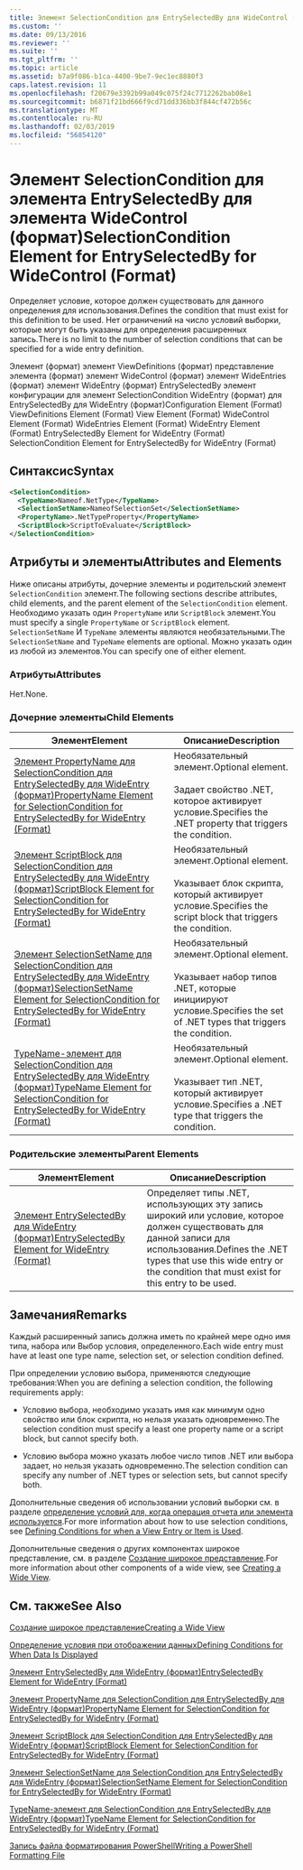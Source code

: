```yaml
---
title: Элемент SelectionCondition для EntrySelectedBy для WideControl (формат) | Документация Майкрософт
ms.custom: ''
ms.date: 09/13/2016
ms.reviewer: ''
ms.suite: ''
ms.tgt_pltfrm: ''
ms.topic: article
ms.assetid: b7a9f086-b1ca-4400-9be7-9ec1ec8880f3
caps.latest.revision: 11
ms.openlocfilehash: f20679e3392b99a049c075f24c7712262bab08e1
ms.sourcegitcommit: b6871f21bd666f9cd71dd336bb3f844cf472b56c
ms.translationtype: MT
ms.contentlocale: ru-RU
ms.lasthandoff: 02/03/2019
ms.locfileid: "56854120"
---
```

# <a name="selectioncondition-element-for-entryselectedby-for-widecontrol-format"></a><span data-ttu-id="52819-102">Элемент SelectionCondition для элемента EntrySelectedBy для элемента WideControl (формат)</span><span class="sxs-lookup"><span data-stu-id="52819-102">SelectionCondition Element for EntrySelectedBy for WideControl (Format)</span></span>

<span data-ttu-id="52819-103">Определяет условие, которое должен существовать для данного определения для использования.</span><span class="sxs-lookup"><span data-stu-id="52819-103">Defines the condition that must exist for this definition to be used.</span></span> <span data-ttu-id="52819-104">Нет ограничений на число условий выборки, которые могут быть указаны для определения расширенных запись.</span><span class="sxs-lookup"><span data-stu-id="52819-104">There is no limit to the number of selection conditions that can be specified for a wide entry definition.</span></span>

<span data-ttu-id="52819-105">Элемент (формат) элемент ViewDefinitions (формат) представление элемента (формат) элемент WideControl (формат) элемент WideEntries (формат) элемент WideEntry (формат) EntrySelectedBy элемент конфигурации для элемент SelectionCondition WideEntry (формат) для EntrySelectedBy для WideEntry (формат)</span><span class="sxs-lookup"><span data-stu-id="52819-105">Configuration Element (Format) ViewDefinitions Element (Format) View Element (Format) WideControl Element (Format) WideEntries Element (Format) WideEntry Element (Format) EntrySelectedBy Element for WideEntry (Format) SelectionCondition Element for EntrySelectedBy for WideEntry (Format)</span></span>

## <a name="syntax"></a><span data-ttu-id="52819-106">Синтаксис</span><span class="sxs-lookup"><span data-stu-id="52819-106">Syntax</span></span>

```xml
<SelectionCondition>
  <TypeName>Nameof.NetType</TypeName>
  <SelectionSetName>NameofSelectionSet</SelectionSetName>
  <PropertyName>.NetTypeProperty</PropertyName>
  <ScriptBlock>ScriptToEvaluate</ScriptBlock>
</SelectionCondition>
```

## <a name="attributes-and-elements"></a><span data-ttu-id="52819-107">Атрибуты и элементы</span><span class="sxs-lookup"><span data-stu-id="52819-107">Attributes and Elements</span></span>

<span data-ttu-id="52819-108">Ниже описаны атрибуты, дочерние элементы и родительский элемент `SelectionCondition` элемент.</span><span class="sxs-lookup"><span data-stu-id="52819-108">The following sections describe attributes, child elements, and the parent element of the `SelectionCondition` element.</span></span> <span data-ttu-id="52819-109">Необходимо указать один `PropertyName` или `ScriptBlock` элемент.</span><span class="sxs-lookup"><span data-stu-id="52819-109">You must specify a single `PropertyName` or `ScriptBlock` element.</span></span> <span data-ttu-id="52819-110">`SelectionSetName` И `TypeName` элементы являются необязательными.</span><span class="sxs-lookup"><span data-stu-id="52819-110">The `SelectionSetName` and `TypeName` elements are optional.</span></span> <span data-ttu-id="52819-111">Можно указать один из любой из элементов.</span><span class="sxs-lookup"><span data-stu-id="52819-111">You can specify one of either element.</span></span>

### <a name="attributes"></a><span data-ttu-id="52819-112">Атрибуты</span><span class="sxs-lookup"><span data-stu-id="52819-112">Attributes</span></span>

<span data-ttu-id="52819-113">Нет.</span><span class="sxs-lookup"><span data-stu-id="52819-113">None.</span></span>

### <a name="child-elements"></a><span data-ttu-id="52819-114">Дочерние элементы</span><span class="sxs-lookup"><span data-stu-id="52819-114">Child Elements</span></span>

|<span data-ttu-id="52819-115">Элемент</span><span class="sxs-lookup"><span data-stu-id="52819-115">Element</span></span>|<span data-ttu-id="52819-116">Описание</span><span class="sxs-lookup"><span data-stu-id="52819-116">Description</span></span>|
|-------------|-----------------|
|[<span data-ttu-id="52819-117">Элемент PropertyName для SelectionCondition для EntrySelectedBy для WideEntry (формат)</span><span class="sxs-lookup"><span data-stu-id="52819-117">PropertyName Element for SelectionCondition for EntrySelectedBy for WideEntry (Format)</span></span>](./propertyname-element-for-selectioncondition-for-entryselectedby-for-wideentry-format.md)|<span data-ttu-id="52819-118">Необязательный элемент.</span><span class="sxs-lookup"><span data-stu-id="52819-118">Optional element.</span></span><br /><br /> <span data-ttu-id="52819-119">Задает свойство .NET, которое активирует условие.</span><span class="sxs-lookup"><span data-stu-id="52819-119">Specifies the .NET property that triggers the condition.</span></span>|
|[<span data-ttu-id="52819-120">Элемент ScriptBlock для SelectionCondition для EntrySelectedBy для WideEntry (формат)</span><span class="sxs-lookup"><span data-stu-id="52819-120">ScriptBlock Element for SelectionCondition for EntrySelectedBy for WideEntry (Format)</span></span>](./scriptblock-element-for-selectioncondition-for-entryselectedby-for-widecontrol-format.md)|<span data-ttu-id="52819-121">Необязательный элемент.</span><span class="sxs-lookup"><span data-stu-id="52819-121">Optional element.</span></span><br /><br /> <span data-ttu-id="52819-122">Указывает блок скрипта, который активирует условие.</span><span class="sxs-lookup"><span data-stu-id="52819-122">Specifies the script block that triggers the condition.</span></span>|
|[<span data-ttu-id="52819-123">Элемент SelectionSetName для SelectionCondition для EntrySelectedBy для WideEntry (формат)</span><span class="sxs-lookup"><span data-stu-id="52819-123">SelectionSetName Element for SelectionCondition for EntrySelectedBy for WideEntry (Format)</span></span>](./selectionsetname-element-for-selectioncondition-for-entryselectedby-for-wideentry-format.md)|<span data-ttu-id="52819-124">Необязательный элемент.</span><span class="sxs-lookup"><span data-stu-id="52819-124">Optional element.</span></span><br /><br /> <span data-ttu-id="52819-125">Указывает набор типов .NET, которые инициируют условие.</span><span class="sxs-lookup"><span data-stu-id="52819-125">Specifies the set of .NET types that triggers the condition.</span></span>|
|[<span data-ttu-id="52819-126">TypeName-элемент для SelectionCondition для EntrySelectedBy для WideEntry (формат)</span><span class="sxs-lookup"><span data-stu-id="52819-126">TypeName Element for SelectionCondition for EntrySelectedBy for WideEntry (Format)</span></span>](./typename-element-for-selectioncondition-for-entryselectedby-for-widecontrol-format.md)|<span data-ttu-id="52819-127">Необязательный элемент.</span><span class="sxs-lookup"><span data-stu-id="52819-127">Optional element.</span></span><br /><br /> <span data-ttu-id="52819-128">Указывает тип .NET, который активирует условие.</span><span class="sxs-lookup"><span data-stu-id="52819-128">Specifies a .NET type that triggers the condition.</span></span>|

### <a name="parent-elements"></a><span data-ttu-id="52819-129">Родительские элементы</span><span class="sxs-lookup"><span data-stu-id="52819-129">Parent Elements</span></span>

|<span data-ttu-id="52819-130">Элемент</span><span class="sxs-lookup"><span data-stu-id="52819-130">Element</span></span>|<span data-ttu-id="52819-131">Описание</span><span class="sxs-lookup"><span data-stu-id="52819-131">Description</span></span>|
|-------------|-----------------|
|[<span data-ttu-id="52819-132">Элемент EntrySelectedBy для WideEntry (формат)</span><span class="sxs-lookup"><span data-stu-id="52819-132">EntrySelectedBy Element for WideEntry (Format)</span></span>](./entryselectedby-element-for-wideentry-format.md)|<span data-ttu-id="52819-133">Определяет типы .NET, использующих эту запись широкий или условие, которое должен существовать для данной записи для использования.</span><span class="sxs-lookup"><span data-stu-id="52819-133">Defines the .NET types that use this wide entry or the condition that must exist for this entry to be used.</span></span>|

## <a name="remarks"></a><span data-ttu-id="52819-134">Замечания</span><span class="sxs-lookup"><span data-stu-id="52819-134">Remarks</span></span>

<span data-ttu-id="52819-135">Каждый расширенный запись должна иметь по крайней мере одно имя типа, набора или Выбор условия, определенного.</span><span class="sxs-lookup"><span data-stu-id="52819-135">Each wide entry must have at least one type name, selection set, or selection condition defined.</span></span>

<span data-ttu-id="52819-136">При определении условию выбора, применяются следующие требования:</span><span class="sxs-lookup"><span data-stu-id="52819-136">When you are defining a selection condition, the following requirements apply:</span></span>

- <span data-ttu-id="52819-137">Условию выбора, необходимо указать имя как минимум одно свойство или блок скрипта, но нельзя указать одновременно.</span><span class="sxs-lookup"><span data-stu-id="52819-137">The selection condition must specify a least one property name or a script block, but cannot specify both.</span></span>

- <span data-ttu-id="52819-138">Условию выбора можно указать любое число типов .NET или выбора задает, но нельзя указать одновременно.</span><span class="sxs-lookup"><span data-stu-id="52819-138">The selection condition can specify any number of .NET types or selection sets, but cannot specify both.</span></span>

<span data-ttu-id="52819-139">Дополнительные сведения об использовании условий выборки см. в разделе [определение условий для, когда операция отчета или элемента используется](./defining-conditions-for-displaying-data.md).</span><span class="sxs-lookup"><span data-stu-id="52819-139">For more information about how to use selection conditions, see [Defining Conditions for when a View Entry or Item is Used](./defining-conditions-for-displaying-data.md).</span></span>

<span data-ttu-id="52819-140">Дополнительные сведения о других компонентах широкое представление, см. в разделе [Создание широкое представление](./creating-a-wide-view.md).</span><span class="sxs-lookup"><span data-stu-id="52819-140">For more information about other components of a wide view, see [Creating a Wide View](./creating-a-wide-view.md).</span></span>

## <a name="see-also"></a><span data-ttu-id="52819-141">См. также</span><span class="sxs-lookup"><span data-stu-id="52819-141">See Also</span></span>

[<span data-ttu-id="52819-142">Создание широкое представление</span><span class="sxs-lookup"><span data-stu-id="52819-142">Creating a Wide View</span></span>](./creating-a-wide-view.md)

[<span data-ttu-id="52819-143">Определение условия при отображении данных</span><span class="sxs-lookup"><span data-stu-id="52819-143">Defining Conditions for When Data Is Displayed</span></span>](./defining-conditions-for-displaying-data.md)

[<span data-ttu-id="52819-144">Элемент EntrySelectedBy для WideEntry (формат)</span><span class="sxs-lookup"><span data-stu-id="52819-144">EntrySelectedBy Element for WideEntry (Format)</span></span>](./entryselectedby-element-for-wideentry-format.md)

[<span data-ttu-id="52819-145">Элемент PropertyName для SelectionCondition для EntrySelectedBy для WideEntry (формат)</span><span class="sxs-lookup"><span data-stu-id="52819-145">PropertyName Element for SelectionCondition for EntrySelectedBy for WideEntry (Format)</span></span>](./propertyname-element-for-selectioncondition-for-entryselectedby-for-wideentry-format.md)

[<span data-ttu-id="52819-146">Элемент ScriptBlock для SelectionCondition для EntrySelectedBy для WideEntry (формат)</span><span class="sxs-lookup"><span data-stu-id="52819-146">ScriptBlock Element for SelectionCondition for EntrySelectedBy for WideEntry (Format)</span></span>](./scriptblock-element-for-selectioncondition-for-entryselectedby-for-widecontrol-format.md)

[<span data-ttu-id="52819-147">Элемент SelectionSetName для SelectionCondition для EntrySelectedBy для WideEntry (формат)</span><span class="sxs-lookup"><span data-stu-id="52819-147">SelectionSetName Element for SelectionCondition for EntrySelectedBy for WideEntry (Format)</span></span>](./selectionsetname-element-for-selectioncondition-for-entryselectedby-for-wideentry-format.md)

[<span data-ttu-id="52819-148">TypeName-элемент для SelectionCondition для EntrySelectedBy для WideEntry (формат)</span><span class="sxs-lookup"><span data-stu-id="52819-148">TypeName Element for SelectionCondition for EntrySelectedBy for WideEntry (Format)</span></span>](./typename-element-for-selectioncondition-for-entryselectedby-for-widecontrol-format.md)

[<span data-ttu-id="52819-149">Запись файла форматирования PowerShell</span><span class="sxs-lookup"><span data-stu-id="52819-149">Writing a PowerShell Formatting File</span></span>](./writing-a-powershell-formatting-file.md)
